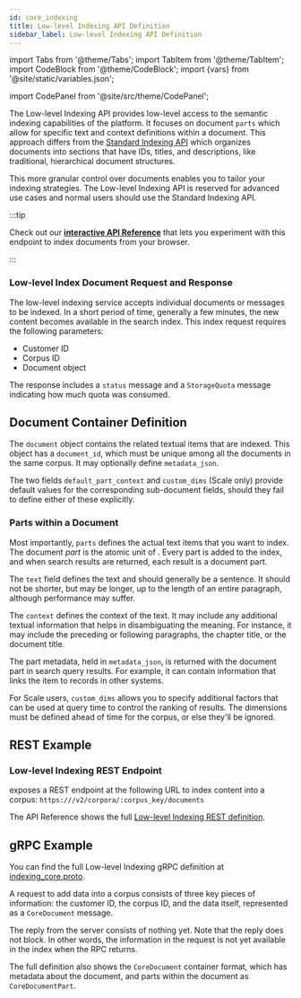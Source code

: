 ```yaml
---
id: core_indexing
title: Low-level Indexing API Definition
sidebar_label: Low-level Indexing API Definition
---
```


import Tabs from '@theme/Tabs';
import TabItem from '@theme/TabItem';
import CodeBlock from '@theme/CodeBlock';
import {vars} from '@site/static/variables.json';

import CodePanel from '@site/src/theme/CodePanel';


The Low-level Indexing API provides low-level access to the semantic indexing
capabilities of the <Config v="names.product"/> platform. It focuses on document `parts` which allow for
specific text and context definitions within a document. This approach differs
from the [Standard Indexing API](indexing) which organizes documents
into sections that have IDs, titles, and descriptions, like traditional,
hierarchical document structures.

This more granular control over documents enables you to tailor your indexing
strategies. The Low-level Indexing API is reserved for advanced use cases and
normal users should use the Standard Indexing API.

:::tip

Check out our [**interactive API Reference**](/docs/rest-api/create-corpus-document) that lets you experiment
with this endpoint to index documents from your browser.

:::

### Low-level Index Document Request and Response

The low-level indexing service accepts individual documents or messages to
be indexed. In a short period of time, generally a few minutes, the new
content becomes available in the search index. This index request requires the
following parameters:

- Customer ID
- Corpus ID
- Document object

The response includes a `status` message and a `StorageQuota` message
indicating how much quota was consumed.

## Document Container Definition

The `document` object contains the related textual items that are indexed.
This object has a `document_id`, which must be unique among all the documents in
the same corpus. It may optionally define `metadata_json`.

The two fields `default_part_context` and `custom_dims` (Scale only) provide
default values for the corresponding sub-document fields, should they fail to
define either of these explicitly.

### Parts within a Document

Most importantly, `parts` defines the actual text items that you want to index.
The document _part_ is the atomic unit of <Config v="names.product"/>. Every
part is added to the index, and when search results are returned, each result
is a document part.

The `text` field defines the text and should generally be a sentence. It
should not be shorter, but may be longer, up to the length of an entire
paragraph, although performance may suffer.

The `context` defines the context of the text. It may include any additional
textual information that helps in disambiguating the meaning. For instance, it
may include the preceding or following paragraphs, the chapter title, or the
document title.

The part metadata, held in `metadata_json`, is returned with the document part
in search query results. For example, it can contain information that links the
item to records in other systems.

For Scale users, `custom_dims` allows you to specify additional factors that can be
used at query time to control the ranking of results. The dimensions must be
defined ahead of time for the corpus, or else they'll be ignored.

## REST Example

### Low-level Indexing REST Endpoint

<Config v="names.product"/> exposes a REST endpoint at the following URL
to index content into a corpus:
<code>https://<Config v="domains.rest.indexing"/>/v2/corpora/:corpus_key/documents</code>

The API Reference shows the full [Low-level Indexing REST definition](/docs/rest-api/create-corpus-document).

## gRPC Example

You can find the full Low-level Indexing gRPC definition at [indexing_core.proto](https://github.com/vectara/protos/blob/main/indexing_core.proto).

A request to add data into a corpus consists of three key pieces of information:
the customer ID, the corpus ID, and the data itself, represented as a
`CoreDocument` message.

The reply from the server consists of nothing yet. Note that the reply does not
block. In other words, the information in the request is not yet available in
the index when the RPC returns.

The full definition also shows the `CoreDocument` container format, which has
metadata about the document, and parts within the document as `CoreDocumentPart`.
